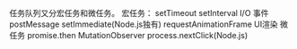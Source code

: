 任务队列又分宏任务和微任务。
宏任务：
    setTimeout
    setInterval
    I/O
    事件
    postMessage
    setImmediate(Node.js独有)
    requestAnimationFrame
    UI渲染
微任务
    promise.then
    MutationObserver
    process.nextClick(Node.js)
